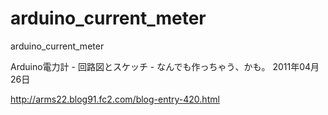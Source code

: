 # arduino_current_meter
arduino_current_meter

Arduino電力計 - 回路図とスケッチ - なんでも作っちゃう、かも。 2011年04月26日

http://arms22.blog91.fc2.com/blog-entry-420.html
